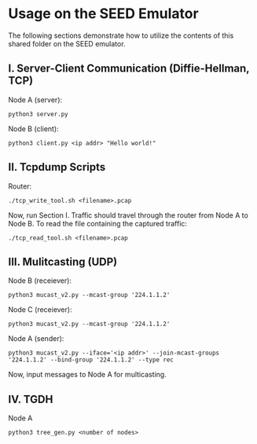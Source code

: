 # Usage on the SEED Emulator
The following sections demonstrate how to utilize the contents of this shared folder on the SEED emulator.
## I. Server-Client Communication (Diffie-Hellman, TCP)
Node A (server):
```
python3 server.py 
```
Node B (client):
```
python3 client.py <ip addr> "Hello world!"
```
## II. Tcpdump Scripts
Router:
```
./tcp_write_tool.sh <filename>.pcap
```
Now, run Section I. Traffic should travel through the router from Node A to Node B. 
To read the file containing the captured traffic:
```
./tcp_read_tool.sh <filename>.pcap
```
## III. Mulitcasting (UDP)
Node B (receiever):
```
python3 mucast_v2.py --mcast-group '224.1.1.2'
```
Node C (receiever):
```
python3 mucast_v2.py --mcast-group '224.1.1.2'
```
Node A (sender):
```
python3 mucast_v2.py --iface='<ip addr>' --join-mcast-groups '224.1.1.2' --bind-group '224.1.1.2' --type rec
```
Now, input messages to Node A for multicasting.
## IV. TGDH
Node A
```
python3 tree_gen.py <number of nodes>
